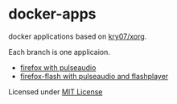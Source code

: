 # docker-apps
docker applications based on [kry07/xorg](https://github.com/Kry07/docker-xorg).

Each branch is one applicaion.

 - [firefox with pulseaudio](https://github.com/Kry07/docker-apps/tree/firefox)
 - [firefox-flash with pulseaudio and flashplayer](https://github.com/Kry07/docker-apps/tree/firefox-flash)

Licensed under [MIT License](LICENSE)
